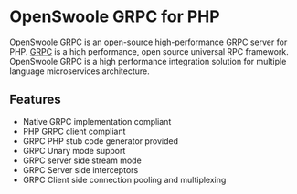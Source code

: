 # OpenSwoole GRPC for PHP

OpenSwoole GRPC is an open-source high-performance GRPC server for PHP. [GRPC](https://grpc.io/) is a high performance, open source universal RPC framework. OpenSwoole GRPC is a high performance integration solution for multiple language microservices architecture.


## Features

* Native GRPC implementation compliant
* PHP GRPC client compliant
* GRPC PHP stub code generator provided
* GRPC Unary mode support
* GRPC server side stream mode
* GRPC Server side interceptors
* GRPC Client side connection pooling and multiplexing
